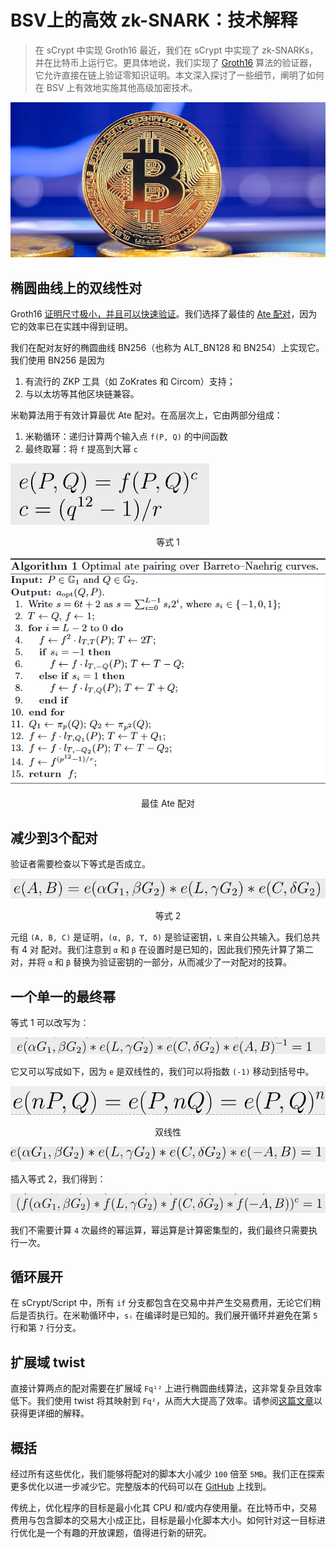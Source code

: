 # BSV上的高效 zk-SNARK：技术解释

> 在 sCrypt 中实现 Groth16
最近，我们在 sCrypt 中实现了 zk-SNARKs，并在比特币上运行它。更具体地说，我们实现了 [Groth16](https://eprint.iacr.org/2016/260.pdf) 算法的验证器，它允许直接在链上验证零知识证明。本文深入探讨了一些细节，阐明了如何在 BSV 上有效地实施其他高级加密技术。


![](./1.jpeg)

## 椭圆曲线上的双线性对


Groth16 [证明尺寸极小，并且可以快速验证](http://www.zeroknowledgeblog.com/index.php/groth16)。我们选择了最佳的 [Ate 配对](https://eprint.iacr.org/2010/354.pdf)，因为它的效率已在实践中得到证明。

我们在配对友好的椭圆曲线 BN256（也称为 ALT_BN128 和 BN254）上实现它。我们使用 BN256 是因为 

1. 有流行的 ZKP 工具（如 ZoKrates 和 Circom）支持； 
2. 与以太坊等其他区块链兼容。


米勒算法用于有效计算最优 Ate 配对。在高层次上，它由两部分组成：

1. 米勒循环：递归计算两个输入点 `f(P, Q)` 的中间函数
2. 最终取幂：将 `f` 提高到大幂 `c`

![](./2.png)
<center>等式 1</center>

![](./3.png)

<center>最佳 Ate 配对</center>

## 减少到3个配对

验证者需要检查以下等式是否成立。

![](./4.png)

<center>等式 2</center>

元组 `(A, B, C)` 是证明，`(α, β, ϒ, δ)` 是验证密钥，`L` 来自公共输入。我们总共有 4 对 配对。我们注意到 `α` 和 `β` 在设置时是已知的，因此我们预先计算了第二对，并将 `α` 和 `β` 替换为验证密钥的一部分，从而减少了一对配对的技算。

## 一个单一的最终幂

等式 1 可以改写为：

![](./5.png)

它又可以写成如下，因为 `e` 是双线性的，我们可以将指数 `(-1)` 移动到括号中。

![](./6.png)

<center>双线性</center>

![](./7.png)

插入等式 2，我们得到：

![](./8.png)

我们不需要计算 `4` 次最终的幂运算，幂运算是计算密集型的，我们最终只需要执行一次。

## 循环展开

在 sCrypt/Script 中，所有 `if` 分支都包含在交易中并产生交易费用，无论它们稍后是否执行。在米勒循环中，`sᵢ` 在编译时是已知的。我们展开循环并避免在第 `5` 行和第 `7` 行分支。

## 扩展域 twist

直接计算两点的配对需要在扩展域 `Fq¹²` 上进行椭圆曲线算法，这非常复杂且效率低下。我们使用 twist 将其映射到 `Fq²`，从而大大提高了效率。请参阅[这篇文章](https://hackmd.io/@benjaminion/bls12-381#Twists)以获得更详细的解释。

## 概括

经过所有这些优化，我们能够将配对的脚本大小减少 `100` 倍至 `5MB`。我们正在探索更多优化以进一步减少它。完整版本的代码可以在 [GitHub](https://github.com/sCrypt-Inc/scrypt-pairing/blob/main/bn256/bn256pairing.scrypt) 上找到。

传统上，优化程序的目标是最小化其 CPU 和/或内存使用量。在比特币中，交易费用与包含脚本的交易大小成正比，目标是最小化脚本大小。如何针对这一目标进行优化是一个有趣的开放课题，值得进行新的研究。

